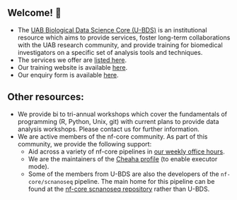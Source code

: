 ## Welcome! 👋

* The [UAB Biological Data Science Core (U-BDS)](https://www.uab.edu/cores/ircp/bds) is an institutional resource which aims to provide services, foster long-term collaborations with the UAB research community, and provide training for biomedical investigators on a specific set of analysis tools and techniques.
* The services we offer are [listed here](https://www.uab.edu/cores/ircp/bds-services).
* Our training website is available [here](https://u-bds.github.io/training_guides/).
* Our enquiry form is available [here](https://www.wrike.com/frontend/requestforms/index.html?token=eyJhY2NvdW50SWQiOjQ2ODk3ODQsInRhc2tGb3JtSWQiOjUxMTIyNn0JNDc3OTg5MTE1NzQxNwlkNDgyOTg3Zjc0N2YyYmE4YWE3YThiYjVmNjQ3NzM1MzYyMTM5ZDlmN2I4NTU2NWZkZDZiMWY4MDg4MTJmYzI2).

## Other resources:

* We provide bi to tri-annual workshops which cover the fundamentals of programming (R, Python, Unix, git) with current plans to provide data analysis workshops. Please contact us for further information.
* We are active members of the nf-core community. As part of this community, we provide the following support:
  * Aid across a variety of nf-core pipelines in [our weekly office hours](https://www.uab.edu/cores/ircp/bds-training-and-outreach).
  * We are the maintainers of the [Cheaha profile](https://github.com/nf-core/configs/blob/master/docs/cheaha.md) (to enable executor mode).
  * Some of the members from U-BDS are also the developers of the `nf-core/scnanoseq` pipeline. The main home for this pipeline can be found at the [nf-core scnanoseq repository](https://github.com/nf-core/scnanoseq) rather than U-BDS.

